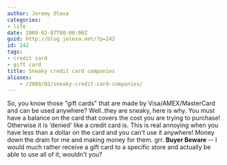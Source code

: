 ```yaml
---
author: Jeremy Olexa
categories:
- life
date: 2009-02-07T00:00:00Z
guid: http://blog.jolexa.net/?p=242
id: 242
tags:
- credit card
- gift card
title: Sneaky credit card companies
aliases:
    - /2009/02/sneaky-credit-card-companies/
---
```


So, you know those "gift cards" that are made by Visa/AMEX/MasterCard and can be used anywhere? Well..they are sneaky, here is why. You must have a balance on the card that covers the cost you are trying to purchase! Otherwise it is &#8216;denied' like a credit card is. This is real annoying when you have less than a dollar on the card and you can't use it anywhere! Money down the drain for me and making money for them. grr. **Buyer Beware** -- I would much rather receive a gift card to a specific store and actually be able to use all of it, wouldn't you?
